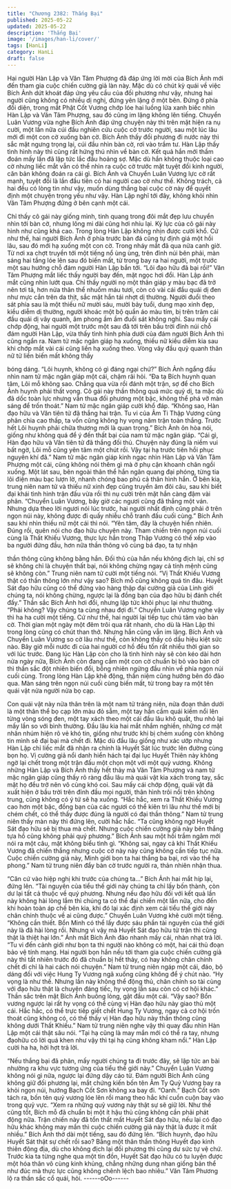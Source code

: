 ```yaml
---
title: "Chương 2382: Thắng Bại"
published: 2025-05-22
updated: 2025-05-22
description: 'Thắng Bại'
image: '/images/han-li/cover/'
tags: [HanLi]
category: HanLi
draft: false
---
```


Hai người Hàn Lập và Văn Tâm Phượng đã đáp ứng lời mời của
Bích Ảnh mới đến tham gia cuộc chiến cường giả làn này. Mặc dù
có chút kỳ quái về việc Bích Ảnh dứt khoát đáp ứng yêu cầu của
đối phương như vậy, nhưng hai người cũng không có nhiều dị
nghị, đứng yên lặng ở một bên.
Đứng ở phía đối diện, trong mắt Phật Cốt Vương chớp lóe hai
luồng lửa xanh biếc nhìn Hàn Lập và Văn Tâm Phượng, sau đó
cũng im lặng không lên tiếng.
Chuyển Luân Vương vừa nghe Bích Ảnh đáp ứng chuyện này thì
trên mặt hiện ra nụ cười, một lần nữa cúi đầu nghiên cứu cuộc cờ
trước người, sau một lúc lâu mới đi một con cờ xuống bàn cờ.
Bích Ảnh thấy đối phương đi nước này thì sắc mặt ngưng trọng
lại, cúi đầu nhìn bàn cờ, rơi vào trầm tư.
Hàn Lập thấy tình hình này thì cũng rất hứng thú nhìn về bàn cờ.
Kết quả hắn mới thầm đoán mấy lần đã lập tức lắc đầu hoảng sợ.
Mặc dù hắn không thuộc loại cao cờ nhưng liếc mắt vẫn có thể
nhìn ra cuộc cờ trước mặt tuyệt đối kinh người, căn bản không
đoán ra cái gì.
Bích Ảnh và Chuyển Luân Vương lực cờ rất mạnh, tuyệt đối là lần
đầu tiên có hai người cao cờ như thế.
Không trách, cả hai đều có lòng tin như vậy, muốn dùng thắng bại
cuộc cờ này để quyết định một chuyện trọng yếu như vậy.
Hàn Lập nghĩ tới đây, không khỏi nhìn Văn Tâm Phượng đứng ở
bên cạnh một cái.

Chỉ thấy cô gái này giống mình, tinh quang trong đôi mắt đẹp lưu
chuyển nhìn tới bàn cờ, nhưng lông mi dài cũng hơi nhíu lại.
Kỳ lực của cô gái này hình như cũng khá cao.
Trong lòng Hàn Lập không nhịn được cười khổ.
Cứ như thế, hai người Bích Ảnh ở phía trước bàn đá cũng tự định
giá một hồi lâu, sau đó mới hạ xuống một con cờ.
Trong nháy mắt đã qua nửa canh giờ.
Từ nơi xa chợt truyền tới một tiếng nổ ùng ùng, trên đỉnh núi bên
phải, màn sáng hai tầng lóe lên sau đó biến mất, từ trong bay ra
hai người, một trước một sau hướng chỗ đám người Hàn Lập bắn
tới.
“Lôi đạo hữu đã bại rồi!” Văn Tâm Phượng mắt liếc thấy người
bay đến, mặt ngọc hơi đổi.
Hàn Lập ánh mắt cũng nhìn lướt qua.
Chỉ thấy người nọ một thân giáp y màu bạc đã trở nên tơi tả, hơn
nửa thân thể nhuốm máu tươi, còn có vài cái đầu quái dị đen như
mực cắn trên da thịt, sắc mặt hắn tái nhợt dị thường.
Người đuổi theo sát phía sau là một thiếu nữ mười sáu, mười bảy
tuổi, dung mạo xinh đẹp, kiều diễm dị thường, người khoác một
bộ quần áo màu tím, bị trên trăm cái đầu quái dị vây quanh, âm
phong ầm ầm đuổi sát không nghỉ.
Sau mấy cái chớp động, hai người một trước một sau đã tới trên
bầu trời đỉnh núi chỗ đám người Hàn Lập, vừa thấy tình hình phía
dưới của đám người Bích Ảnh thì cũng ngẩn ra.
Nam tử mặc ngân giáp hạ xuống, thiếu nữ kiều diễm kia sau khi
chớp mắt vài cái cũng liền hạ xuống theo.
Vòng vây đầu quỷ quanh thân nữ tử liền biến mất không thấy

bóng dáng.
“Lôi huynh, không có gì đáng ngại chứ?” Bích Ảnh ngẩng đầu
nhìn nam tử mặc ngân giáp một cái, chậm rãi hỏi.
“Đa tạ Bích huynh quan tâm, Lôi mỗ không sao. Chẳng qua vừa
rồi đánh một trận, sợ để cho Bích Ảnh huynh phải thất vọng. Cô
gái này thần thông quá mức quỷ dị, ta mặc dù đã dốc toàn lực
nhưng vẫn thua đối phương một bậc, không thể phá vỡ màn sáng
để trốn thoát.” Nam tử mặc ngân giáp cười khổ đáp.
“Không sao, Hàn đạo hữu và Văn tiên tử đã thắng hai trận. Tu vi
của Âm Ti Thập Vương cũng phân chia cao thấp, ta vốn cũng
không hy vọng năm trận toàn thắng. Trước hết Lôi huynh phải
chữa thương mới là quan trọng.” Bích Ảnh ôn hòa nói, giống như
không quá để ý đến thất bại của nam tử mặc ngân giáp.
“Cái gì, Hàn đạo hữu và Văn tiên tử đã thắng đối thủ. Chuyện này
đúng là niềm vui bất ngờ, Lôi mỗ cũng yên tâm một chút rồi. Vậy
tại hạ trước tiên hồi phục nguyên khí đã.” Nam tử mặc ngân giáp
kinh ngạc nhìn Hàn Lập và Văn Tâm Phượng một cái, cũng
không nói thêm gì mà ở phụ cận khoanh chân ngồi xuống.
Một lát sau, bên ngoài thân thể hắn ngân quang đại phóng, từng
tia lôi điện màu bạc lượn lờ, nhanh chóng bao phủ cả thân hình
hắn.
Ở bên kia, trung niên nam tử và thiếu nữ xinh đẹp cũng truyền âm
đôi câu, sau khi biết đại khái tình hình trận đấu vừa rồi thì nụ cười
trên mặt hắn càng đậm vài phân.
“Chuyển Luân Vương, bây giờ các ngươi cũng đã thắng một ván.
Nhưng dựa theo lời ngươi nói lúc trước, hai người nhất định cũng
phải ở trên ngọn núi này, không được đi quấy nhiễu chỗ tranh đấu
cuối cùng.” Bích Ảnh sau khi nhìn thiếu nữ một cái thì nói.
“Yên tâm, đây là chuyện hiển nhiên. Đúng rồi, quên nói cho đạo
hữu chuyện này. Tham chiến trên ngọn núi cuối cùng là Thất
Khiếu Vương, thực lực hắn trong Thập Vương có thể xếp vào ba
người đứng đầu, hơn nữa thần thông vô cùng bá đạo, ta tự nhận

thần thông cũng không bằng hắn. Đối thủ của hắn nếu không địch
lại, chỉ sợ sẽ không chỉ là chuyện thất bại, nói không chừng ngay
cả tính mệnh cũng sẽ không còn.” Trung niên nam tử cười một
tiếng nói.
“Vị Thất Khiếu Vương thật có thần thông lớn như vậy sao? Bích
mỗ cũng không quá tin đâu. Huyết Sát đạo hữu cũng có thể đứng
vào hàng thập đại cường giả của Linh giới chúng ta, nói không
chừng, ngược lại là đồng bạn của đạo hữu bị đánh chết đấy.”
Thần sắc Bích Ảnh hơi đổi, nhưng lập tức khôi phục lại như
thường.
“Phải không? Vậy chúng ta cùng nhau đợi đi.” Chuyển Luân
Vương nghe vậy thì ha ha cười một tiếng.
Cứ như thế, hai người lại tiếp tục chú tâm vào bàn cờ.
Thời gian một ngày một đêm trôi qua rất nhanh, cho dù là Hàn
Lập thì trong lòng cũng có chút than thở.
Nhưng hắn cũng vẫn im lặng.
Bích Ảnh và Chuyển Luân Vương so cờ lâu như thế, còn không
thấy có dấu hiệu kiệt sức nào.
Bây giờ mỗi nước đi của hai người cơ hồ đều tốn rất nhiều thời
gian so với lúc trước.
Đang lúc Hàn Lập còn cho là tình hình này sẽ còn kéo dài hơn
nửa ngày nữa, Bích Ảnh còn đang cầm một con cờ chuẩn bị bỏ
vào bàn cờ thì thần sắc đột nhiên biến đổi, bỗng nhiên ngửng đầu
nhìn về phía ngọn núi cuối cùng.
Trong lòng Hàn Lập khẽ động, thần niệm cũng hướng bên đó đảo
qua.
Màn sáng trên ngọn núi cuối cùng biến mất, từ trong bay ra một
tên quái vật nửa người nửa bọ cạp.

Con quái vật này nửa thân trên là một nam tử tráng niên, nửa
đoạn thân dưới là một thân thể bọ cạp lớn màu đỏ sẫm, một tay
hắn cầm quái kiếm nổi lên từng vòng sóng đen, một tay xách theo
một cái đầu lâu khô quắt, thu nhỏ lại mấy lần so với bình thường.
Đầu lâu kia hai mắt nhắm nghiền, những cơ mặt nhăn nhúm hiện
rõ vẻ khó tin, giống như trước khi bị chém xuống còn không tin
mình sẽ đại bại mà chết đi.
Mặc dù đầu lâu giống như xác ướp nhưng Hàn Lập chỉ liếc mắt
đã nhận ra chính là Huyết Sát lúc trước lên đường cùng bọn họ.
Vị cường giả nổi danh hiển hách tại đại lục Huyết Thiên này
không ngờ lại chết trong một trận đấu một chọn một với một quỷ
vương.
Không những Hàn Lập và Bích Ảnh thấy hết thảy mà Văn Tâm
Phượng và nam tử mặc ngân giáp cũng thấy rõ ràng đầu lâu mà
quái vật kia xách trong tay, sắc mặt họ đều trở nên vô cùng khó
coi.
Sau mấy cái chớp động, quái vật đã xuất hiện ở bầu trời trên đỉnh
đầu mọi người, thân hình trôi nổi trên không trung, cũng không có
ý tứ sẽ hạ xuống.
“Hắc hắc, xem ra Thất Khiếu Vương cao hơn một bậc, đồng bạn
của các ngươi có thể kiên trì lâu như thế mới bị chém chết, có thể
thấy được đúng là người có đại thần thông.” Nam tử trung niên
thấy màn này thì đứng lên, cười hắc hắc.
“Ta cũng không ngờ Huyết Sát đạo hữu sẽ bị thua mà chết.
Nhưng cuộc chiến cường giả này bên thắng tựa hồ cũng không
phải quý phương.” Bích Ảnh sau một hồi trầm ngâm mới nói ra
một câu, mặt không biểu tình gì.
“Không sai, ngay cả khi Thất Khiếu Vương đã chiến thắng nhưng
cuộc cờ này này cũng không cần tiếp tục nữa. Cuộc chiến cường
giả này, Minh giới bọn ta hai thắng ba bại, rơi vào thế hạ phong.”
Nam tử trung niên đẩy bàn cờ trước người ra, thản nhiên nhận
thua.

“Căn cứ vào hiệp nghị khi trước của chúng ta...”
Bích Ảnh hai mắt híp lại, đứng lên.
“Tài nguyên của tiểu thế giới này chúng ta chỉ lấy bốn thành, còn
dư lại tất cả thuộc về quý phương. Nhưng nếu đạo hữu đối với
kết quả lần này không hài lòng lắm thì chúng ta có thể đại chiến
một lần nữa, cho đến khi hoàn toàn áp chế bên kia, khi đó lại xác
định xem cái tiểu thế giới này chân chính thuộc về ai cũng được.”
Chuyển Luân Vương khẽ cười một tiếng.
“Không cần thiết. Bổn Minh có thể lấy được sáu phần tài nguyên
của thế giới này là đã hài lòng rồi. Nhưng vì vậy mà Huyết Sát
đạo hữu tử trận thì cũng thật là thiệt hại lớn.” Ánh mắt Bích Ảnh
đảo nhanh mấy cái, nhàn nhạt trả lời.
“Tu vi đến cảnh giới như bọn ta thì người nào không có một, hai
cái thủ đoạn bảo vệ tính mạng. Hai người bọn hắn nếu tới tham
gia cuộc chiến cường giả này thì tất nhiên trước đó đã chuẩn bị
hết thảy, có hay không chân chính chết đi chỉ là hai cách nói
chuyện.” Nam tử trung niên ngáp một cái, đáo, bộ dáng đối với
việc Hung Ty Vương ngã xuống cũng không để ý chút nào.
“Hy vọng là như thế. Nhưng lần này không thể động thủ, chân
chính so tài cùng với đạo hữu thật là chuyện đáng tiếc, hy vọng
lần sau còn có cơ hội khác.” Thần sắc trên mặt Bích Ảnh buông
lỏng, gật đầu một cái.
“Vậy sao? Bổn vương ngược lại rất hy vọng có thể cùng vị Hàn
đạo hữu này giao thủ một cái. Hắc hắc, có thể trực tiếp giết chết
Hung Ty Vương, ngay cả cơ hội trốn thoát cũng không có, có thể
thấy vị Hàn đạo hữu này thần thông cũng không dưới Thất
Khiếu.” Nam tử trung niên nghe vậy thì quay đầu nhìn Hàn Lập
một cái thật sâu nói.
“Tại hạ cũng là may mắn mới có thể ra tay, nhưng đạohữu có lời
quá khen như vậy thì tại hạ cũng không kham nổi.” Hàn Lập cười
ha ha, hời hợt trả lời.

“Nếu thắng bại đã phân, mấy người chúng ta đi trước đây, sẽ lập
tức an bài nhường ra khu vực tương ứng của tiểu thế giới này.”
Chuyển Luân Vương không nói gì nữa, ngược lại đứng dậy cáo
từ.
Đám người Bích Ảnh cũng không giữ đối phương lại, mắt chứng
kiến bốn tên Âm Ty Quỷ Vương bay ra khỏi ngọn núi, hướng
Bạch Cốt Sơn không xa bay đi.
“Oanh.” Bạch Cốt sơn tách ra, bốn tên quỷ vương lóe lên rồi
mang theo hắc khí cuồn cuộn bay vào trong quỷ vực.
“Xem ra những quỷ vương này thật sự sẽ giữ lời. Như thế cũng
tốt, Bích mỗ đã chuẩn bị một ít hậu thủ cũng không cần phải phát
động nữa. Trận chiến này đã tổn thất mất Huyết Sát đạo hữu, nếu
lại có đạo hữu khác không may mắn thì cuộc chiến cường giả này
thật là được ít mất nhiều.” Bích Ảnh thở dài một tiếng, sau đó
đứng lên.
“Bích huynh, đạo hữu Huyết Sát thật sự chết rồi sao? Bằng một
thân thần thông Huyết đạo kinh thiên động địa, dù cho không địch
lại đối phương thì cũng dư sức tự vệ chứ. Trước kia ta từng nghe
qua một tin đồn, Huyết Sát đạo hữu có tu luyện được một hóa
thân vô cùng kinh khủng, chẳng những dung nhan giống bản thể
như đúc mà thực lực cũng không chênh lệch bao nhiêu.” Văn
Tâm Phương lộ ra thần sắc cổ quái, hỏi.
------oOo------
